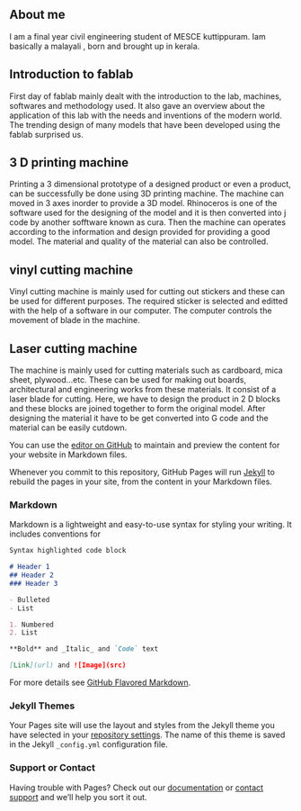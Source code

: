 ## About me
I am a final year civil engineering student of MESCE kuttippuram. Iam basically a malayali , born and brought up in kerala.
## Introduction to fablab
  First day of fablab mainly dealt with the introduction to the lab, machines, softwares and methodology used. It also gave an overview about the application of this lab with the needs and inventions of the modern world. The trending design of many models that have been developed using the fablab surprised us.
  ## 3 D printing machine
  Printing a 3 dimensional prototype of a designed product or even a product, can be successfully be done using 3D printing machine. The machine can moved in 3 axes inorder to provide a 3D model. Rhinoceros is one of the software used for the designing of the model and it is then converted into j code by another sofftware known as cura. Then the machine can operates according to the information and design provided  for providing a good model. The material and quality of the material can also be controlled.
  ## vinyl cutting machine
  Vinyl cutting machine is mainly used for cutting out stickers and these can be used for different purposes. The required sticker is selected and editted with the help of a software in our computer. The computer controls the movement of blade in the machine. 
  ## Laser cutting machine
  The machine is mainly used for cutting materials such as cardboard, mica sheet, plywood...etc. These can be used for making out boards,  architectural and engineering works from these materials. It consist of a laser blade for cutting. Here, we have to design the product in 2 D blocks and these blocks are joined together to form the original model. After designing the material it have to be get converted into G code and the material can be easily cutdown.
  

  
You can use the [editor on GitHub](https://github.com/Thasneembanu/Thasneembanu.github.io/edit/master/README.md) to maintain and preview the content for your website in Markdown files.

Whenever you commit to this repository, GitHub Pages will run [Jekyll](https://jekyllrb.com/) to rebuild the pages in your site, from the content in your Markdown files.

### Markdown


Markdown is a lightweight and easy-to-use syntax for styling your writing. It includes conventions for

```markdown
Syntax highlighted code block

# Header 1
## Header 2
### Header 3

- Bulleted
- List

1. Numbered
2. List

**Bold** and _Italic_ and `Code` text

[Link](url) and ![Image](src)
```

For more details see [GitHub Flavored Markdown](https://guides.github.com/features/mastering-markdown/).

### Jekyll Themes

Your Pages site will use the layout and styles from the Jekyll theme you have selected in your [repository settings](https://github.com/Thasneembanu/Thasneembanu.github.io/settings). The name of this theme is saved in the Jekyll `_config.yml` configuration file.

### Support or Contact

Having trouble with Pages? Check out our [documentation](https://help.github.com/categories/github-pages-basics/) or [contact support](https://github.com/contact) and we’ll help you sort it out.

